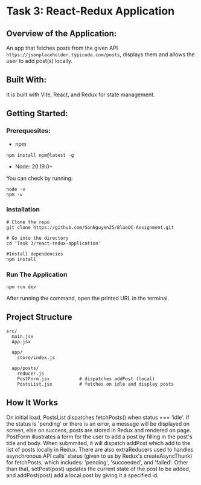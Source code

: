 # Task 3: React-Redux Application

## Overview of the Application:
An app that fetches posts from the given API `https://jsonplaceholder.typicode.com/posts`, displays them and allows the user to add post(s) locally. 

## Built With:
It is built with Vite, React, and Redux for state management.

## Getting Started:
### Prerequesites:
- npm
```
npm install npm@latest -g
```
- Node: 20.19.0+

You can check by running:
```
node -v
npm -v
```

### Installation
```
# Clone the repo
git clone https://github.com/SonNguyen25/BlueOC-Assignment.git

# Go into the directory
cd 'Task 3/react-redux-application'

#Install dependencies
npm install
```

### Run The Application
```
npm run dev
```
After running the command, open the printed URL in the terminal.

## Project Structure
```
src/                   
  main.jsx                 
  App.jsx                  

  app/
    store/index.js         

  app/posts/
    reducer.js            
    PostForm.jsx           # dispatches addPost (local)
    PostsList.jsx          # fetches on idle and display posts
```

## How It Works
On initial load, PostsList dispatches fetchPosts() when status === 'idle'. If the status is 'pending' or there is an error, a message will be displayed on screen, else on success, posts are stored in Redux and rendered on page. PostForm illustrates a form for the user to add a post by filling in the post's title and body. When submmited, it will dispatch addPost which add to the list of posts locally in Redux.
There are also extraReducers used to handles asynchronous API calls' status (given to us by Redux's createAsyncThunk) for fetchPosts, which includes: 'pending', 'succeeded', and 'failed'. Other than that, setPost(post) updates the current state of the post to be added, and addPost(post) add a local post by giving it a specified id.

